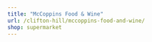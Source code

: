 ```yaml
---
title: "McCoppins Food & Wine"
url: /clifton-hill/mccoppins-food-and-wine/
shop: supermarket
---
```

